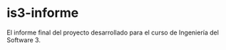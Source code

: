 # is3-informe
El informe final del proyecto desarrollado para el curso de Ingeniería del Software 3.
